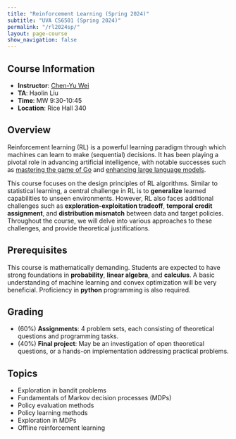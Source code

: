 ```yaml
---
title: "Reinforcement Learning (Spring 2024)"
subtitle: "UVA CS6501 (Spring 2024)"
permalink: "/rl2024sp/"
layout: page-course
show_navigation: false
---
```


## Course Information  
- **Instructor**: [Chen-Yu Wei](https://bahh723.github.io/)  
- **TA**: Haolin Liu  
- **Time**: MW 9:30-10:45  
- **Location**: Rice Hall 340  

## Overview  
Reinforcement learning (RL) is a powerful learning paradigm through which machines can learn to make (sequential) decisions. It has been playing a pivotal role in advancing artificial intelligence, with notable successes such as <a href="https://www.nature.com/articles/nature16961" target="_blank">mastering the game of Go</a> and <a href="https://openai.com/research/learning-from-human-preferences" target="_blank">enhancing large language models</a>.  

This course focuses on the design principles of RL algorithms. Similar to statistical learning, a central challenge in RL is to **generalize** learned capabilities to unseen environments.  However, RL also faces additional challenges such as **exploration-exploitation tradeoff**, **temporal credit assignment**, and **distribution mismatch** between data and target policies. Throughout the course, we will delve into various approaches to these challenges, and provide theoretical justifications.  

## Prerequisites  
This course is mathematically demanding. Students are expected to have strong foundations in **probability**, **linear algebra**, and **calculus**. A basic understanding of machine learning and convex optimization will be very beneficial. Proficiency in **python** programming is also required. 

## Grading
- (60%) **Assignments**: 4 problem sets, each consisting of theoretical questions and programming tasks.   
- (40%) **Final project**: May be an investigation of open theoretical questions, or a hands-on implementation addressing practical problems.   

## Topics
- Exploration in bandit problems  
- Fundamentals of Markov decision processes (MDPs)  
- Policy evaluation methods  
- Policy learning methods  
- Exploration in MDPs  
- Offline reinforcement learning  


